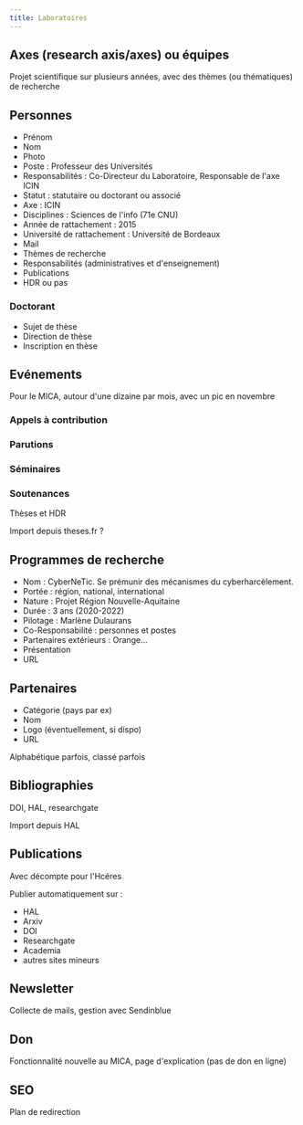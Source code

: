 ```yaml
---
title: Laboratoires
---
```


## Axes (research axis/axes) ou équipes

Projet scientifique sur plusieurs années, avec des thèmes (ou thématiques) de recherche

## Personnes

- Prénom
- Nom
- Photo
- Poste : Professeur des Universités
- Responsabilités : Co-Directeur du Laboratoire, Responsable de l'axe ICIN
- Statut : statutaire ou doctorant ou associé
- Axe : ICIN
- Disciplines : Sciences de l'info (71e CNU)
- Année de rattachement : 2015
- Université de rattachement : Université de Bordeaux
- Mail
- Thèmes de recherche
- Responsabilités (administratives et d'enseignement)
- Publications
- HDR ou pas

### Doctorant

- Sujet de thèse
- Direction de thèse
- Inscription en thèse

## Evénements

Pour le MICA, autour d'une dizaine par mois, avec un pic en novembre

### Appels à contribution

### Parutions

### Séminaires

### Soutenances

Thèses et HDR

Import depuis theses.fr ?

## Programmes de recherche

- Nom : CyberNeTic. Se prémunir des mécanismes du cyberharcèlement.
- Portée : région, national, international
- Nature : Projet Région Nouvelle-Aquitaine
- Durée : 3 ans (2020-2022)
- Pilotage : Marlène Dulaurans
- Co-Responsabilité : personnes et postes
- Partenaires extérieurs : Orange...
- Présentation
- URL

## Partenaires

- Catégorie (pays par ex)
- Nom
- Logo (éventuellement, si dispo)
- URL

Alphabétique parfois, classé parfois

## Bibliographies

DOI, HAL, researchgate


Import depuis HAL

## Publications

Avec décompte pour l'Hcéres


Publier automatiquement sur :
- HAL
- Arxiv
- DOI
- Researchgate
- Academia
- autres sites mineurs

## Newsletter

Collecte de mails, gestion avec Sendinblue

## Don

Fonctionnalité nouvelle au MICA, page d'explication (pas de don en ligne)

## SEO

Plan de redirection
